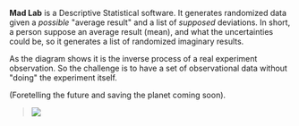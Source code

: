 **Mad Lab** is a Descriptive Statistical software. It generates randomized data given a _possible_ "average result" and a list of _supposed_ deviations. In short, a person suppose an average result (mean), and what the uncertainties could be, so it generates a list of randomized imaginary results.

As the diagram shows it is the inverse process of a real experiment observation. So the challenge is to have a set of observational data without "doing" the experiment itself.

(Foretelling the future and saving the planet coming soon).

> <img src='http://www.bluegod.net/madlab/madlabchart.jpg'>